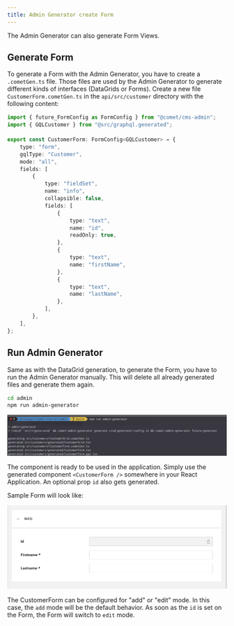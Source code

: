 ```yaml
---
title: Admin Generator create Form
---
```


The Admin Generator can also generate Form Views.

## Generate Form

To generate a Form with the Admin Generator, you have to create a `.cometGen.ts` file. Those files are used by the Admin Generator to generate different kinds of interfaces (DataGrids or Forms). Create a new file `CustomerForm.cometGen.ts` in the `api/src/customer` directory with the following content:

```typescript
import { future_FormConfig as FormConfig } from "@comet/cms-admin";
import { GQLCustomer } from "@src/graphql.generated";

export const CustomerForm: FormConfig<GQLCustomer> = {
    type: "form",
    gqlType: "Customer",
    mode: "all",
    fields: [
        {
            type: "fieldSet",
            name: "info",
            collapsible: false,
            fields: [
                {
                    type: "text",
                    name: "id",
                    readOnly: true,
                },
                {
                    type: "text",
                    name: "firstName",
                },
                {
                    type: "text",
                    name: "lastName",
                },
            ],
        },
    ],
};
```

## Run Admin Generator

Same as with the DataGrid generation, to generate the Form, you have to run the Admin Generator manually. This will delete all already generated files and generate them again.

```bash
cd admin
npm run admin-generator
```

![AdminGeneratorCLI](./images/adminGeneratorCli.png)

The component is ready to be used in the application. Simply use the generated component `<CustomerForm />` somewhere in your React Application. An optional prop `id` also gets generated.

Sample Form will look like:

![CustomerForm](./images/customerForm.png)

The CustomerForm can be configured for "add" or "edit" mode. In this case, the `add` mode will be the default behavior. As soon as the `id` is set on the Form, the Form will switch to `edit` mode.
